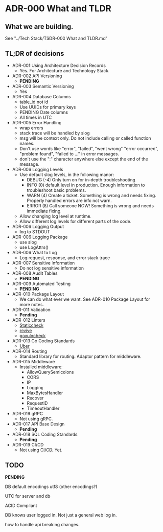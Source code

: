 # ADR-000 What and TLDR

## What we are building.

See "../Tech Stack/TSDR-000 What and TLDR.md"

## TL;DR of decisions

- ADR-001 Using Architecture Decision Records
  - Yes. For Architecture and Technology Stack.
- ADR-002 API Versioning
  - **PENDING**
- ADR-003 Semantic Versioning
  - Yes
- ADR-004 Database Columns
  - table_id not id
  - Use UUIDs for primary keys
  - PENDING Date columns
  - All times in UTC
- ADR-005 Error Handling
  - wrap errors
  - stack trace will be handled by slog
  - msg will be context only. Do not include calling or called function names. 
  - Don't use words like "error", "failed", "went wrong" "error occurred", "problem found", "failed to ..." in error messages.
  - don't use the ":" character anywhere else except the end of the message. 
- ADR-006 Logging Levels
  - Use default slog levels, in the following manor:
    - DEBUG (-4) Only turn on for in-depth troubleshooting.
    - INFO (0) default level in production. Enough information to troubleshoot basic problems.
    - WARN (4) Create a ticket. Something is wrong and needs fixing. Properly handled errors are info not warn.
    - ERROR (8) Call someone NOW! Something is wrong and needs immediate fixing.
  - Allow changing log level at runtime.
  - Allow different log levels for different parts of the code.
- ADR-006 Logging Output
  - log to STDOUT
- ADR-006 Logging Package
  - use slog
  - use LogAttrs()
- ADR-006 What to Log
  - Log request, response, and error stack trace
- ADR-007 Sensitive Information
  - Do not log sensitive information
- ADR-008 Audit Tables
  - **PENDING**
- ADR-009 Automated Testing
  - **PENDING**
- ADR-010 Package Layout
  - We can do what ever we want. See ADR-010 Package Layout for more notes.
- ADR-011 Validation
  - **Pending**
- ADR-012 Linters
  - [Staticcheck](https://staticcheck.dev/)
  - [revive](https://revive.run/)
  - [govulncheck](https://pkg.go.dev/golang.org/x/vuln/cmd/govulncheck)
- ADR-013 Go Coding Standards
  - [Uber](https://github.com/uber-go/guide/blob/master/style.md)
- ADR-014 Routing
  - Standard library for routing. Adaptor pattern for middleware.
- ADR-015 Middleware
  - Installed middleware:
    - AllowQuerySemicolons
    - CORS
    - IP
    - Logging
    - MaxBytesHandler 
    - Recover
    - RequestID
    - TimeoutHandler
- ADR-016 gRPC
  - Not using gRPC.
- ADR-017 API Base Design
  - **Pending**
- ADR-018 SQL Coding Standards
  - **Pending**
- ADR-019 CI/CD
  - Not using CI/CD. Yet.


## TODO 

**PENDING**

DB default encodings
utf8 (other encodings?)

UTC for server and db

ACID Compliant

DB knows user logged in. Not just a general web log in.

how to handle api breaking changes.
